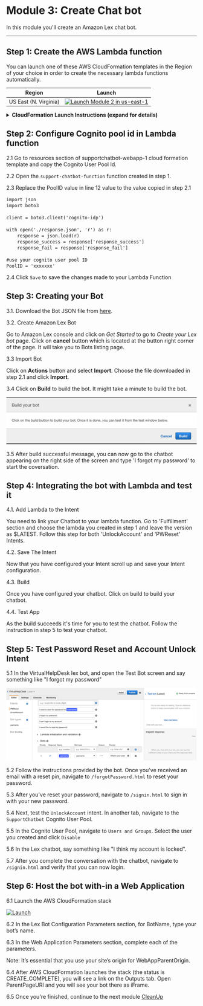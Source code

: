 # Module 3: Create Chat bot

In this module you'll create an Amazon Lex chat bot.

___
## Step 1: Create the AWS Lambda function
You can launch one of these AWS CloudFormation templates in the Region of your choice in order to create the necessary lambda functions automatically.

Region| Launch
------|-----
US East (N. Virginia) | [![Launch Module 2 in us-east-1](http://docs.aws.amazon.com/AWSCloudFormation/latest/UserGuide/images/cloudformation-launch-stack-button.png)](https://console.aws.amazon.com/cloudformation/home?region=us-east-1#/stacks/new?stackName=supportchatbot-lambda-1&templateURL=https://s3.amazonaws.com/supportchatbot-east-1/2_CreateChatbot/create-lambda-bot.yml)



<details>
<summary><strong>CloudFormation Launch Instructions (expand for details)</strong></summary><p>

1. Choose the **Launch Stack** link above for the region of your choice.

1. Choose **Next** on the Select Template page.

1. On the Options page, leave all the defaults and choose **Next**.

1. On the Review page, check the box to acknowledge that CloudFormation will create IAM resources and choose **Create**.
    ![Acknowledge IAM Screenshot](../images/cfn-ack-iam.png)

    This template will create a lambda function that will call the cognito API to unlock or reset password. This template will create a role that provides access for accessing the cognito service.

1. Wait for the `supportchatbot-functions` stack to reach a status of `CREATE_COMPLETE`.

</p></details>

## Step 2: Configure Cognito pool id in Lambda function

2.1 Go to resources section of supportchatbot-webapp-1 cloud formation template and copy the Cognito User Pool Id.

2.2 Open the `support-chatbot-function` function created in step 1.

2.3 Replace the PoolID value in line 12 value to the value copied in step 2.1
```
import json
import boto3

client = boto3.client('cognito-idp')

with open('./response.json', 'r') as r:
    response = json.load(r)
    response_success = response['response_success']
    response_fail = response['response_fail']

#use your cognito user pool ID
PoolID = 'xxxxxxx'
```
2.4 Click `Save` to save the changes made to your Lambda Function

## Step 3: Creating your Bot

3.1. Download the Bot JSON file from [here](VirtualHelpDesk.zip).

3.2. Create Amazon Lex Bot

Go to Amazon Lex console and click on *Get Started* to go to *Create your Lex bot* page. Click on **cancel** button which is located at the button right corner of the page. It will take you to Bots listing page.

3.3 Import Bot

Click on **Actions** button and select **Import**. Choose the file downloaded in step 2.1 and click **Import**.

3.4 Click on **Build** to build the bot. It might take a minute to build the bot.

![](../images/Build.png)

3.5 After build successful message, you can now go to the chatbot appearing on the right side of the screen and type 'I forgot my password' to start the coversation.

## Step 4: Integrating the bot with Lambda and test it

4.1. Add Lambda to the Intent

You need to link your Chatbot to your lambda function. Go to 'Fulfillment' section and choose the lambda you created in step 1 and leave the version as $LATEST. Follow this step for both 'UnlockAccount' and 'PWReset' Intents.

4.2. Save The Intent

Now that you have configured your Intent scroll up and save your Intent configuration.

4.3. Build

Once you have configured your chatbot. Click on build to build your chatbot.

4.4. Test App

As the build succeeds it's time for you to test the chatbot. Follow the instruction in step 5 to test your chatbot.

## Step 5: Test Password Reset and Account Unlock Intent

5.1 In the VirtualHelpDesk lex bot, and open the Test Bot screen and say something like "I forgot my password"

![](../images/test-bot.png)

5.2 Follow the instructions provided by the bot. Once you've received an email with a reset pin, navigate to `/forgotPassword.html` to reset your password.

5.3 After you've reset your password, navigate to `/signin.html` to sign in with your new password.

5.4 Next, test the `UnlockAccount` intent. In another tab, navigate to the `SupportChatbot` Cognito User Pool.

5.5 In the Cognito User Pool, navigate to `Users and Groups`. Select the user you created and click `Disable`

5.6 In the Lex chatbot, say something like "I think my account is locked".

5.7 After you complete the conversation with the chatbot, navigate to `/signin.html` and verify that you can now login.

## Step 6: Host the bot with-in a Web Application

6.1 Launch the AWS CloudFormation stack

 [![Launch](http://docs.aws.amazon.com/AWSCloudFormation/latest/UserGuide/images/cloudformation-launch-stack-button.png)](https://console.aws.amazon.com/cloudformation/home?region=us-east-1#/stacks/new?stackName=lex-web-ui&templateURL=https://s3.amazonaws.com/aws-bigdata-blog/artifacts/aws-lex-web-ui/artifacts/templates/master.yaml)

6.2 In the Lex Bot Configuration Parameters section, for BotName, type your bot’s name.

6.3 In the Web Application Parameters section, complete each of the parameters.

Note: It’s essential that you use your site’s origin for WebAppParentOrigin.

6.4 After AWS CloudFormation launches the stack (the status is CREATE_COMPLETE), you will see a link on the Outputs tab. Open ParentPageURl and you will see your bot there as iFrame.

6.5 Once you're finished, continue to the next module [CleanUp](../4_CleanUp)
